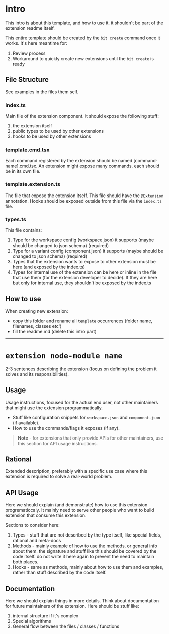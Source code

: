 # Intro
This intro is about this template, and how to use it. it shouldn't be part of the extension readme itself.

This entire template should be created by the `bit create` command once it works.
It's here meantime for:
1. Review process
2. Workaround to quickly create new extensions until the `bit create` is ready

## File Structure
See examples in the files them self.

### index.ts
Main file of the extension component.
it should expose the following stuff:
1. the extension itself
2. public types to be used by other extensions
3. hooks to be used by other extensions

### template.cmd.tsx
Each command registered by the extension should be named [command-name].cmd.tsx.
An extension might expose many commands. each should be in its own file.

### template.extension.ts
The file that expose the extension itself.
This file should have the `@Extension` annotation.
Hooks should be exposed outside from this file via the `index.ts` file.

### types.ts
This file contains:
1. Type for the workspace config (workspace.json) it supports (maybe should be changed to json schema) (required)
2. Type for a variant config (component.json) it supports (maybe should be changed to json schema) (required)
3. Types that the extension wants to expose to other extension must be here (and exposed by the index.ts)
4. Types for internal use of the extension can be here or inline in the file that use them (for the extension developer to decide). If they are here but only for internal use, they shouldn't be exposed by the index.ts

## How to use
When creating new extension:
* copy this folder and rename all `template` occurrences (folder name, filenames, classes etc')
* fill the readme.md (delete this intro part)

---

# `extension node-module name`

2-3 sentences describing the extension (focus on defining the problem it solves and its responsibilities).

## Usage

Usage instructions, focused for the actual end user, not other maintainers that might use the extension programmatically.

- Stuff like configuration snippets for `workspace.json` and `component.json` (if available).
- How to use the commands/flags it exposes (if any).

> **Note** - for extensions that only provide APIs for other maintainers, use this section for API usage instructions.

## Rational

Extended description, preferably with a specific use case where this extension is required to solve a real-world problem.

## API Usage
Here we should explain (and demonstrate) how to use this extension progrematiccaly.
It mainly need to serve other people who want to build extension that consume this extension.

Sections to consider here:
1. Types - stuff that are not described by the type itself, like special fields, rational and meta-docs
2. Methods - mainly example of how to use the methods, or general info about them. the signature and stuff like this should be covered by the code itself. do not write it here again to prevent the need to maintain both places.
3. Hooks - same as methods, mainly about how to use them and examples, rather than stuff described by the code itself.

## Documentation
Here we should explain things in more details. Think about documentation for future maintainers of the extension.
Here should be stuff like:
1. internal structure if it's complex
2. Special algorithms
3. General flow between the files / classes / functions
